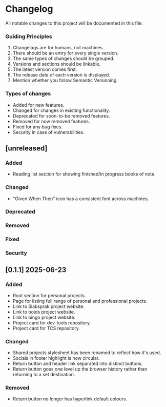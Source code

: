 # Changelog

All notable changes to this project will be documented in this file.

### Guiding Principles
1. Changelogs are for humans, not machines.
2. There should be an entry for every single version.
3. The same types of changes should be grouped.
4. Versions and sections should be linkable.
5. The latest version comes first.
6. The release date of each version is displayed.
7. Mention whether you follow Semantic Versioning.

### Types of changes
- Added for new features.
- Changed for changes in existing functionality.
- Deprecated for soon-to-be removed features.
- Removed for now removed features.
- Fixed for any bug fixes.
- Security in case of vulnerabilities.

## [unreleased]
### Added
- Reading list section for showing finished/in progress books of note.

### Changed
- "Given When Then" icon has a consistent font across machines.

### Deprecated

### Removed

### Fixed

### Security


## [0.1.1] 2025-06-23
### Added
- Root section for personal projects.
- Page for listing full range of personal and professional projects.
- Link to Slabsprak project website.
- Link to boids project website.
- Link to bingo project website.
- Project card for dev-tools repository.
- Project card for TCS repository.

### Changed
- Shared projects stylesheet has been renamed to reflect how it's used.
- Socials in footer highlight is now circular.
- Return button and header link separated into distinct buttons.
- Return button goes one level up the browser history rather than returning to a set destination.

### Removed
- Return button no longer has hyperlink default colours.
